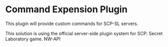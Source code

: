 # Command Expension Plugin

This plugin will provide custom commands for SCP-SL servers.



This solution is using the official server-side plugin system for SCP: Secret Laboratory game. NW-API